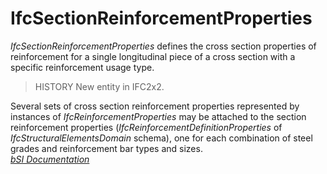 IfcSectionReinforcementProperties
=================================
_IfcSectionReinforcementProperties_ defines the cross section properties of
reinforcement for a single longitudinal piece of a cross section with a
specific reinforcement usage type.  
  
> HISTORY  New entity in IFC2x2.  
  
Several sets of cross section reinforcement properties represented by
instances of _IfcReinforcementProperties_ may be attached to the section
reinforcement properties (_IfcReinforcementDefinitionProperties_ of
_IfcStructuralElementsDomain_ schema), one for each combination of steel
grades and reinforcement bar types and sizes.  
[ _bSI
Documentation_](https://standards.buildingsmart.org/IFC/DEV/IFC4_2/FINAL/HTML/schema/ifcprofileresource/lexical/ifcsectionreinforcementproperties.htm)


